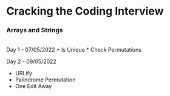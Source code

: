 # Cracking the Coding Interview
<h3>Arrays and Strings</h3>
<br/>
Day 1 - 07/05/2022
* Is Unique
* Check Permutations

Day 2 - 09/05/2022
* URLify
* Palindrome Permutation
* One Edit Away